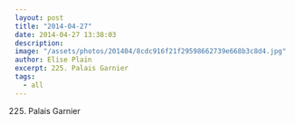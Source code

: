 ```yaml
---
layout: post
title: "2014-04-27"
date: 2014-04-27 13:38:03
description: 
image: "/assets/photos/201404/8cdc916f21f29598662739e668b3c8d4.jpg"
author: Elise Plain
excerpt: 225. Palais Garnier
tags: 
  - all
---
```


225. Palais Garnier
<p></p>
